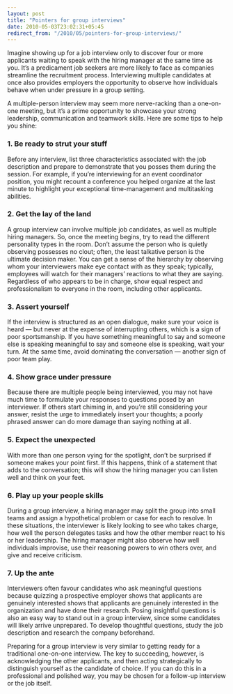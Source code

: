 ```yaml
---
layout: post
title: "Pointers for group interviews"
date: 2010-05-03T23:02:31+05:45
redirect_from: "/2010/05/pointers-for-group-interviews/"
---
```


Imagine showing up for a job interview only to discover four or more applicants waiting to speak with the hiring manager at the same time as you. It’s a predicament job seekers are more likely to face as companies streamline the recruitment process. Interviewing multiple candidates at once also provides employers the opportunity to observe how individuals behave when under pressure in a group setting.

A multiple-person interview may seem more nerve-racking than a one-on-one meeting, but it’s a prime opportunity to showcase your strong leadership, communication and teamwork skills. Here are some tips to help you shine:

### 1. Be ready to strut your stuff

Before any interview, list three characteristics associated with the job description and prepare to demonstrate that you posses them during the session. For example, if you’re interviewing for an event coordinator position, you might recount a conference you helped organize at the last minute to highlight your exceptional time-management and multitasking abilities.

### 2. Get the lay of the land

A group interview can involve multiple job candidates, as well as multiple hiring managers. So, once the meeting begins, try to read the different personality types in the room. Don’t assume the person who is quietly observing possesses no clout; often, the least talkative person is the ultimate decision maker. You can get a sense of the hierarchy by observing whom your interviewers make eye contact with as they speak; typically, employees will watch for their managers’ reactions to what they are saying. Regardless of who appears to be in charge, show equal respect and professionalism to everyone in the room, including other applicants.

### 3. Assert yourself

If the interview is structured as an open dialogue, make sure your voice is heard — but never at the expense of interrupting others, which is a sign of poor sportsmanship. If you have something meaningful to say and someone else is speaking meaningful to say and someone else is speaking, wait your turn. At the same time, avoid dominating the conversation — another sign of poor team play.

### 4. Show grace under pressure

Because there are multiple people being interviewed, you may not have much time to formulate your responses to questions posed by an interviewer. If others start chiming in, and you’re still considering your answer, resist the urge to immediately insert your thoughts; a poorly phrased answer can do more damage than saying nothing at all.

### 5. Expect the unexpected

With more than one person vying for the spotlight, don’t be surprised if someone makes your point first. If this happens, think of a statement that adds to the conversation; this will show the hiring manager you can listen well and think on your feet.

### 6. Play up your people skills

During a group interview, a hiring manager may split the group into small teams and assign a hypothetical problem or case for each to resolve. In these situations, the interviewer is likely looking to see who takes charge, how well the person delegates tasks and how the other member react to his or her leadership. The hiring manager might also observe how well individuals improvise, use their reasoning powers to win others over, and give and receive criticism.

### 7. Up the ante

Interviewers often favour candidates who ask meaningful questions because quizzing a prospective employer shows that applicants are genuinely interested shows that applicants are genuinely interested in the organization and have done their research. Posing insightful questions is also an easy way to stand out in a group interview, since some candidates will likely arrive unprepared. To develop thoughtful questions, study the job description and research the company beforehand.

Preparing for a group interview is very similar to getting ready for a traditional one-on-one interview. The key to succeeding, however, is acknowledging the other applicants, and then acting strategically to distinguish yourself as the candidate of choice. If you can do this in a professional and polished way, you may be chosen for a follow-up interview or the job itself.
